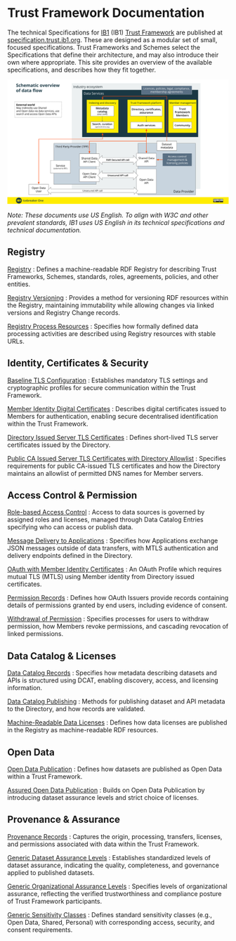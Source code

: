 # Trust Framework Documentation

The technical Specifications for [IB1](https://ib1.org) (IB1) [Trust Framework](https://ib1.org/trust-frameworks/) are published at [specification.trust.ib1.org](https://specification.trust.ib1.org). These are designed as a modular set of small, focused specifications. Trust Frameworks and Schemes select the Specifications that define their architecture, and may also introduce their own where appropriate. This site provides an overview of the available specifications, and describes how they fit together.

![IB1 Trust Framework Architecture Diagram ](assets/ib1_trust_framework_architecture.svg)

*Note: These documents use US English. To align with W3C and other prevalent standards, IB1 uses US English in its technical specifications and technical documentation.*

## Registry

[Registry](https://specification.trust.ib1.org/registry/1.0/)
: Defines a machine-readable RDF Registry for describing Trust Frameworks, Schemes, standards, roles, agreements, policies, and other entities.

[Registry Versioning](https://specification.trust.ib1.org/registry-versioning/1.0/)
: Provides a method for versioning RDF resources within the Registry, maintaining immutability while allowing changes via linked versions and Registry Change records.

[Registry Process Resources](https://specification.trust.ib1.org/registry-process-resources/1.0/)
: Specifies how formally defined data processing activities are described using Registry resources with stable URLs.


## Identity, Certificates & Security

[Baseline TLS Configuration](https://specification.trust.ib1.org/baseline-tls-configuration/1.0/)
: Establishes mandatory TLS settings and cryptographic profiles for secure communication within the Trust Framework.

[Member Identity Digital Certificates](https://specification.trust.ib1.org/member-identity-digital-certificates/1.0/)
: Describes digital certificates issued to Members for authentication, enabling secure decentralised identification within the Trust Framework.

[Directory Issued Server TLS Certificates](https://specification.trust.ib1.org/directory-issued-server-tls-certificates/1.0/)
: Defines short-lived TLS server certificates issued by the Directory.

[Public CA Issued Server TLS Certificates with Directory Allowlist](https://specification.trust.ib1.org/public-ca-issued-server-tls-certificates-with-directory-allowlist/1.0/)
: Specifies requirements for public CA-issued TLS certificates and how the Directory maintains an allowlist of permitted DNS names for Member servers.


## Access Control & Permission

[Role-based Access Control](https://specification.trust.ib1.org/role-based-access-control/1.0/)
: Access to data sources is governed by assigned roles and licenses, managed through Data Catalog Entries specifying who can access or publish data.

[Message Delivery to Applications](https://specification.trust.ib1.org/message-delivery-to-applications/1.0/)
: Specifies how Applications exchange JSON messages outside of data transfers, with MTLS authentication and delivery endpoints defined in the Directory.

[OAuth with Member Identity Certificates](https://specification.trust.ib1.org/oauth-with-member-identity-certificates/1.0/)
: An OAuth Profile which requires mutual TLS (MTLS) using Member identity from Directory issued certificates.

[Permission Records](https://specification.trust.ib1.org/permission-records/1.0/)
: Defines how OAuth Issuers provide records containing details of permissions granted by end users, including evidence of consent.

[Withdrawal of Permission](https://specification.trust.ib1.org/withdrawal-of-permission/1.0/)
: Specifies processes for users to withdraw permission, how Members revoke permissions, and cascading revocation of linked permissions.

## Data Catalog & Licenses

[Data Catalog Records](https://specification.trust.ib1.org/data-catalog-records/1.0/)
: Specifies how metadata describing datasets and APIs is structured using DCAT, enabling discovery, access, and licensing information.

[Data Catalog Publishing](https://specification.trust.ib1.org/data-catalog-publishing/1.0/)
: Methods for publishing dataset and API metadata to the Directory, and how records are validated.

[Machine-Readable Data Licenses](https://specification.trust.ib1.org/machine-readable-data-licenses/1.0/)
: Defines how data licenses are published in the Registry as machine-readable RDF resources.


## Open Data

[Open Data Publication](https://specification.trust.ib1.org/open-data/1.0/)
: Defines how datasets are published as Open Data within a Trust Framework.

[Assured Open Data Publication](https://specification.trust.ib1.org/assured-open-data/1.0/)
: Builds on Open Data Publication by introducing dataset assurance levels and strict choice of licenses.

## Provenance & Assurance

[Provenance Records](https://specification.trust.ib1.org/provenance-records/1.0/)
: Captures the origin, processing, transfers, licenses, and permissions associated with data within the Trust Framework.

[Generic Dataset Assurance Levels](https://specification.trust.ib1.org/generic-dataset-assurance-levels/1.0/)
: Establishes standardized levels of dataset assurance, indicating the quality, completeness, and governance applied to published datasets.

[Generic Organizational Assurance Levels](https://specification.trust.ib1.org/generic-organizational-assurance-levels/1.0/)
: Specifies levels of organizational assurance, reflecting the verified trustworthiness and compliance posture of Trust Framework participants.

[Generic Sensitivity Classes](https://specification.trust.ib1.org/generic-sensitivity-classes/1.0/)
: Defines standard sensitivity classes (e.g., Open Data, Shared, Personal) with corresponding access, security, and consent requirements.
